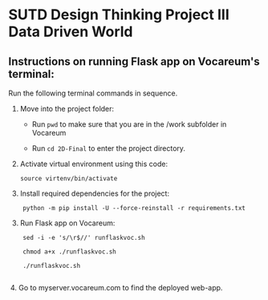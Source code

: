 # SUTD Design Thinking Project III Data Driven World

## Instructions on running Flask app on Vocareum's terminal:

Run the following terminal commands in sequence.

1. Move into the project folder:

    - Run `pwd` to make sure that you are in the /work subfolder in Vocareum

    - Run `cd 2D-Final` to enter the project directory.

1. Activate virtual environment using this code:

    ```
    source virtenv/bin/activate
    ```
    
2. Install required dependencies for the project:
```
    python -m pip install -U --force-reinstall -r requirements.txt
```

3. Run Flask app on Vocareum:
```
    sed -i -e 's/\r$//' runflaskvoc.sh
    
    chmod a+x ./runflaskvoc.sh
    
    ./runflaskvoc.sh
    
```
​
4. Go to myserver.vocareum.com to find the deployed web-app.
